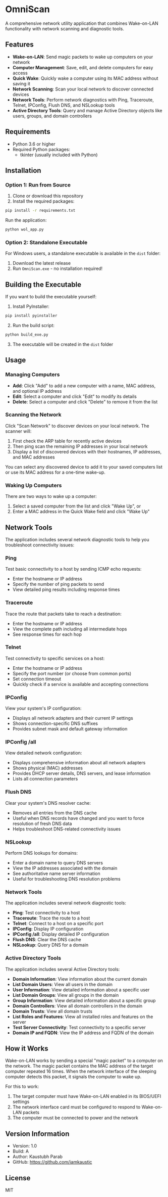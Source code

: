 # OmniScan

A comprehensive network utility application that combines Wake-on-LAN functionality with network scanning and diagnostic tools.

## Features

- **Wake-on-LAN**: Send magic packets to wake up computers on your network
- **Computer Management**: Save, edit, and delete computers for easy access
- **Quick Wake**: Quickly wake a computer using its MAC address without saving it
- **Network Scanning**: Scan your local network to discover connected devices
- **Network Tools**: Perform network diagnostics with Ping, Traceroute, Telnet, IPConfig, Flush DNS, and NSLookup tools
- **Active Directory Tools**: Query and manage Active Directory objects like users, groups, and domain controllers

## Requirements

- Python 3.6 or higher
- Required Python packages:
  - tkinter (usually included with Python)

## Installation

### Option 1: Run from Source
1. Clone or download this repository
2. Install the required packages:

```bash
pip install -r requirements.txt
```

Run the application:

```bash
python wol_app.py
```

### Option 2: Standalone Executable
For Windows users, a standalone executable is available in the `dist` folder:

1. Download the latest release
2. Run `OmniScan.exe` - no installation required!

## Building the Executable

If you want to build the executable yourself:

1. Install PyInstaller:
```bash
pip install pyinstaller
```

2. Run the build script:
```bash
python build_exe.py
```

3. The executable will be created in the `dist` folder

## Usage

### Managing Computers

- **Add**: Click "Add" to add a new computer with a name, MAC address, and optional IP address
- **Edit**: Select a computer and click "Edit" to modify its details
- **Delete**: Select a computer and click "Delete" to remove it from the list

### Scanning the Network

Click "Scan Network" to discover devices on your local network. The scanner will:

1. First check the ARP table for recently active devices
2. Then ping scan the remaining IP addresses in your local network
3. Display a list of discovered devices with their hostnames, IP addresses, and MAC addresses

You can select any discovered device to add it to your saved computers list or use its MAC address for a one-time wake-up.

### Waking Up Computers

There are two ways to wake up a computer:

1. Select a saved computer from the list and click "Wake Up", or
2. Enter a MAC address in the Quick Wake field and click "Wake Up"

## Network Tools

The application includes several network diagnostic tools to help you troubleshoot connectivity issues:

### Ping

Test basic connectivity to a host by sending ICMP echo requests:
- Enter the hostname or IP address
- Specify the number of ping packets to send
- View detailed ping results including response times

### Traceroute

Trace the route that packets take to reach a destination:
- Enter the hostname or IP address
- View the complete path including all intermediate hops
- See response times for each hop

### Telnet

Test connectivity to specific services on a host:
- Enter the hostname or IP address
- Specify the port number (or choose from common ports)
- Set connection timeout
- Quickly check if a service is available and accepting connections

### IPConfig

View your system's IP configuration:
- Displays all network adapters and their current IP settings
- Shows connection-specific DNS suffixes
- Provides subnet mask and default gateway information

### IPConfig /all

View detailed network configuration:
- Displays comprehensive information about all network adapters
- Shows physical (MAC) addresses
- Provides DHCP server details, DNS servers, and lease information
- Lists all connection parameters

### Flush DNS

Clear your system's DNS resolver cache:
- Removes all entries from the DNS cache
- Useful when DNS records have changed and you want to force resolution of fresh DNS data
- Helps troubleshoot DNS-related connectivity issues

### NSLookup

Perform DNS lookups for domains:
- Enter a domain name to query DNS servers
- View the IP addresses associated with the domain
- See authoritative name server information
- Useful for troubleshooting DNS resolution problems

### Network Tools

The application includes several network diagnostic tools:
- **Ping**: Test connectivity to a host
- **Traceroute**: Trace the route to a host
- **Telnet**: Connect to a host on a specific port
- **IPConfig**: Display IP configuration
- **IPConfig /all**: Display detailed IP configuration
- **Flush DNS**: Clear the DNS cache
- **NSLookup**: Query DNS for a domain

### Active Directory Tools

The application includes several Active Directory tools:
- **Domain Information**: View information about the current domain
- **List Domain Users**: View all users in the domain
- **User Information**: View detailed information about a specific user
- **List Domain Groups**: View all groups in the domain
- **Group Information**: View detailed information about a specific group
- **Domain Controllers**: View all domain controllers in the domain
- **Domain Trusts**: View all domain trusts
- **List Roles and Features**: View all installed roles and features on the server
- **Test Server Connectivity**: Test connectivity to a specific server
- **Domain IP and FQDN**: View the IP address and FQDN of the domain

## How it Works

Wake-on-LAN works by sending a special "magic packet" to a computer on the network. The magic packet contains the MAC address of the target computer repeated 16 times. When the network interface of the sleeping computer detects this packet, it signals the computer to wake up.

For this to work:
1. The target computer must have Wake-on-LAN enabled in its BIOS/UEFI settings
2. The network interface card must be configured to respond to Wake-on-LAN packets
3. The computer must be connected to power and the network

## Version Information

- Version: 1.0
- Build: A
- Author: Kaustubh Parab
- GitHub: https://github.com/iamkaustic

## License

MIT
